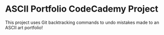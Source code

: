 # ASCII Portfolio CodeCademy Project
This project uses Git backtracking commands to undo mistakes made to an ASCII art portfolio!